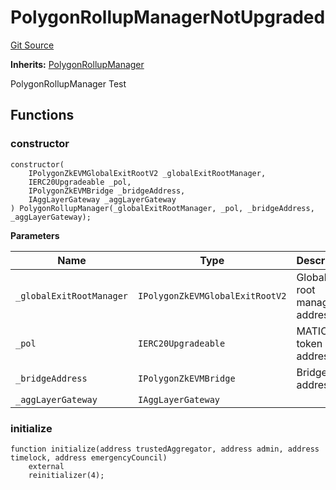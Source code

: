 # PolygonRollupManagerNotUpgraded
[Git Source](https://github.com/agglayer/agglayer-contracts/blob/112a010b7c8b14335e5fe1a9bffc11bd2459df05/contracts/v2/newDeployments/PolygonRollupManagerNotUpgraded.sol)

**Inherits:**
[PolygonRollupManager](/contracts/v2/PolygonRollupManager.sol/contract.PolygonRollupManager.md)

PolygonRollupManager Test


## Functions
### constructor


```solidity
constructor(
    IPolygonZkEVMGlobalExitRootV2 _globalExitRootManager,
    IERC20Upgradeable _pol,
    IPolygonZkEVMBridge _bridgeAddress,
    IAggLayerGateway _aggLayerGateway
) PolygonRollupManager(_globalExitRootManager, _pol, _bridgeAddress, _aggLayerGateway);
```
**Parameters**

|Name|Type|Description|
|----|----|-----------|
|`_globalExitRootManager`|`IPolygonZkEVMGlobalExitRootV2`|Global exit root manager address|
|`_pol`|`IERC20Upgradeable`|MATIC token address|
|`_bridgeAddress`|`IPolygonZkEVMBridge`|Bridge address|
|`_aggLayerGateway`|`IAggLayerGateway`||


### initialize


```solidity
function initialize(address trustedAggregator, address admin, address timelock, address emergencyCouncil)
    external
    reinitializer(4);
```

